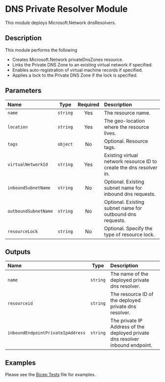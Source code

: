 # DNS Private Resolver Module

This module deploys Microsoft.Network dnsResolvers.

## Description

This module performs the following

- Creates Microsoft.Network privateDnsZones resource.
- Links the Private DNS Zone to an existing virtual network if specified.
- Enables auto-registration of virtual machine records if specified.
- Applies a lock to the Private DNS Zone if the lock is specified.

## Parameters

| Name                 | Type     | Required | Description                                                         |
| :------------------- | :------: | :------: | :------------------------------------------------------------------ |
| `name`               | `string` | Yes      | The resource name.                                                  |
| `location`           | `string` | Yes      | The geo-location where the resource lives.                          |
| `tags`               | `object` | No       | Optional. Resource tags.                                            |
| `virtualNetworkId`   | `string` | Yes      | Existing virtual network resource ID to create the dns resolver in. |
| `inboundSubnetName`  | `string` | No       | Optional. Existing subnet name for inbound dns requests.            |
| `outboundSubnetName` | `string` | No       | Optional. Existing subnet name for outbound dns requests.           |
| `resourceLock`       | `string` | No       | Optional. Specify the type of resource lock.                        |

## Outputs

| Name                              | Type     | Description                                                                   |
| :-------------------------------- | :------: | :---------------------------------------------------------------------------- |
| `name`                            | `string` | The name of the deployed private dns resolver.                                |
| `resourceid`                      | `string` | The resource ID of the deployed private dns resolver.                         |
| `inboundEndpointPrivateIpAddress` | `string` | The private IP Address of the deployed private dns resolver inbound endpoint. |

## Examples

Please see the [Bicep Tests](test/main.test.bicep) file for examples.